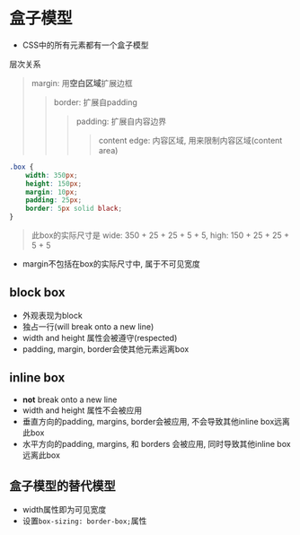 # 盒子模型

- CSS中的所有元素都有一个盒子模型

层次关系

> margin: 用**空白区域**扩展边框
>> border: 扩展自padding
>>> padding: 扩展自内容边界
>>>> content edge: 内容区域, 用来限制内容区域(content area)

```css
.box {
    width: 350px;
    height: 150px;
    margin: 10px;
    padding: 25px;
    border: 5px solid black;
}
```

> 此box的实际尺寸是 wide: 350 + 25 + 25 + 5 + 5, high: 150 + 25 + 25 + 5 + 5

- margin不包括在box的实际尺寸中, 属于不可见宽度

## block box

- 外观表现为block
- 独占一行(will break onto a new line)
- width and height 属性会被遵守(respected)
- padding, margin, border会使其他元素远离box

## inline box

- **not** break onto a new line
- width and height 属性不会被应用
- 垂直方向的padding, margins, border会被应用, 不会导致其他inline box远离此box
- 水平方向的padding, margins, 和 borders 会被应用, 同时导致其他inline box远离此box

## 盒子模型的替代模型

- width属性即为可见宽度
- 设置`box-sizing: border-box;`属性
